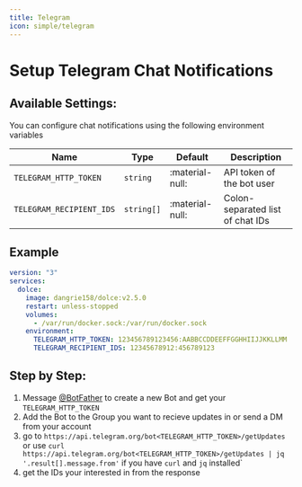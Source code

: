```yaml
---
title: Telegram
icon: simple/telegram
---
```


# Setup Telegram Chat Notifications

## Available Settings:

You can configure chat notifications using the following environment variables

| Name                     | Type       | Default         | Description                      |
| ------------------------ | ---------- | --------------- | -------------------------------- |
| `TELEGRAM_HTTP_TOKEN`    | `string`   | :material-null: | API token of the bot user        |
| `TELEGRAM_RECIPIENT_IDS` | `string[]` | :material-null: | Colon-separated list of chat IDs |

## Example

```yaml
version: "3"
services:
  dolce:
    image: dangrie158/dolce:v2.5.0
    restart: unless-stopped
    volumes:
      - /var/run/docker.sock:/var/run/docker.sock
    environment:
      TELEGRAM_HTTP_TOKEN: 123456789123456:AABBCCDDEEFFGGHHIIJJKKLLMM
      TELEGRAM_RECIPIENT_IDS: 12345678912:456789123
```

## Step by Step:

1. Message [@BotFather](https://t.me/thebotfather) to create a new Bot and get your `TELEGRAM_HTTP_TOKEN`
2. Add the Bot to the Group you want to recieve updates in or send a DM from your account
3. go to `https://api.telegram.org/bot<TELEGRAM_HTTP_TOKEN>/getUpdates` or use
   `curl https://api.telegram.org/bot<TELEGRAM_HTTP_TOKEN>/getUpdates | jq '.result[].message.from'` if you have `curl`
   and `jq` installed`
4. get the IDs your interested in from the response
